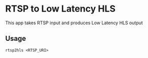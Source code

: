 # RTSP to Low Latency HLS

This app takes RTSP input and produces Low Latency HLS output

## Usage

    rtsp2hls <RTSP_URI>
